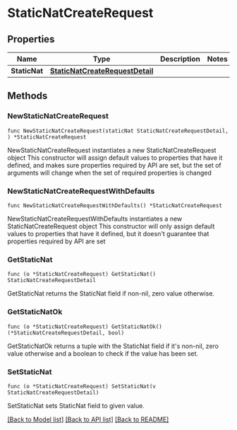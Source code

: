 # StaticNatCreateRequest

## Properties

Name | Type | Description | Notes
------------ | ------------- | ------------- | -------------
**StaticNat** | [**StaticNatCreateRequestDetail**](StaticNatCreateRequestDetail.md) |  | 

## Methods

### NewStaticNatCreateRequest

`func NewStaticNatCreateRequest(staticNat StaticNatCreateRequestDetail, ) *StaticNatCreateRequest`

NewStaticNatCreateRequest instantiates a new StaticNatCreateRequest object
This constructor will assign default values to properties that have it defined,
and makes sure properties required by API are set, but the set of arguments
will change when the set of required properties is changed

### NewStaticNatCreateRequestWithDefaults

`func NewStaticNatCreateRequestWithDefaults() *StaticNatCreateRequest`

NewStaticNatCreateRequestWithDefaults instantiates a new StaticNatCreateRequest object
This constructor will only assign default values to properties that have it defined,
but it doesn't guarantee that properties required by API are set

### GetStaticNat

`func (o *StaticNatCreateRequest) GetStaticNat() StaticNatCreateRequestDetail`

GetStaticNat returns the StaticNat field if non-nil, zero value otherwise.

### GetStaticNatOk

`func (o *StaticNatCreateRequest) GetStaticNatOk() (*StaticNatCreateRequestDetail, bool)`

GetStaticNatOk returns a tuple with the StaticNat field if it's non-nil, zero value otherwise
and a boolean to check if the value has been set.

### SetStaticNat

`func (o *StaticNatCreateRequest) SetStaticNat(v StaticNatCreateRequestDetail)`

SetStaticNat sets StaticNat field to given value.



[[Back to Model list]](../README.md#documentation-for-models) [[Back to API list]](../README.md#documentation-for-api-endpoints) [[Back to README]](../README.md)


